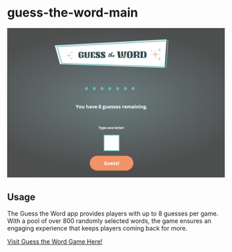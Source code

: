# guess-the-word-main
 ![Pot Luck Guest List](img/guess-list-snap.png)


## Usage
The Guess the Word app provides players with up to 8 guesses per game. With a pool of over 800 randomly selected words, the game ensures an engaging experience that keeps players coming back for more.

<a href="https://lee77carter.github.io/guess-the-word/">Visit Guess the Word Game Here!</a>  
